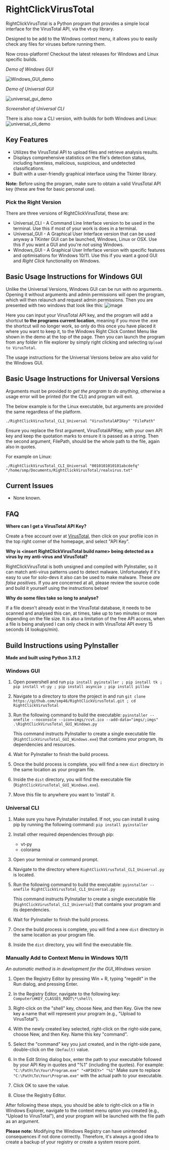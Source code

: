 # RightClickVirusTotal

RightClickVirusTotal is a Python program that provides a simple local interface for the VirusTotal API, via the vt-py library.

Designed to be add to the Windows context menu, it allows you to easily check any files for viruses before running them.

Now cross-platform! Checkout the latest releases for Windows and Linux specific builds.

_Demo of Windows GUI_

![Windows_GUI_demo](https://github.com/smp46/RightClickVirusTotal/assets/27676057/edbf8a55-4ee0-41aa-b7ea-6f36d689b224)

_Demo of Universal GUI_

![universal_gui_demo](https://github.com/smp46/RightClickVirusTotal/assets/27676057/a35113cf-60ce-4a01-a811-35f7f8c5407c)

_Screenshot of Universal CLI_

There is also now a CLI version, with builds for both Windows and Linux:
![universal_cli_demo](https://github.com/smp46/RightClickVirusTotal/assets/27676057/69610265-d554-4de0-a432-0c55511716b1)

## Key Features

- Utilizes the VirusTotal API to upload files and retrieve analysis results.
- Displays comprehensive statistics on the file's detection status, including harmless, malicious, suspicious, and undetected classifications.
- Built with a user-friendly graphical interface using the Tkinter library.

**Note:** Before using the program, make sure to obtain a valid VirusTotal API key (these are free for basic personal use).

### Pick the Right Version ###

There are three versions of RightClickVirusTotal, these are:

- Universal_CLI - A Command Line Interface version to be used in the terminal. Use this if most of your work is does in a terminal.
- Universal_GUI - A Graphical User Interface version that can be used anyway a TKinter GUI can be launched, Windows, Linux or OSX. Use this if you want a GUI and you're _not_ using Windows.
- Windows_GUI - A Graphical User Inferface version with specific features and optimisations for Windows 10/11. Use this if you want a good GUI and *Right Click* functionality on Windows.


## Basic Usage Instructions for Windows GUI ##

Unlike the Universal Versions, Windows GUI can be run with no arguments. Opening it without arguments and admin permissions will open the program, which will then relaunch and request
admin permissions. Then you are presented with two windows that look like this:
![image](https://github.com/smp46/RightClickVirusTotal/assets/27676057/8c471a81-2763-4c51-b15e-a42ed865fb03)

Here you can input your VirusTotal API key, and the program will add a shortcut **to the programs current location**, meaning if you move the .exe the shortcut will no longer work, so only 
do this once you have placed it where you want to keep it, to the Windows Right Click Context Menu like shown in the demo at the top of the page. Then you can launch the program from any
folder in file explorer by simply right clicking and selecting `Upload to VirusTotal`.

The usage instructions for the Universal Versions below are also valid for the Windows GUI.

## Basic Usage Instructions for Universal Versions

Arguments must be provided  _to get the program to do anything_, otherwise a usage error will be printed (for the CLI) and program will exit.

The below example is for the Linux executable, but arguments are provided the same regardless of the platform.

`./RightClickVirusTotal_CLI_Universal "VirusTotalAPIKey" "FilePath"`

Ensure you replace the first argument, VirusTotalAPIKey, with your own API key and keep the quotation marks to ensure it is passed as a string.
Then the second argument, FilePath, should be the whole path to the file, again also in quotes.

For example on Linux:

`./RightClickVirusTotal_CLI_Universal "0010101010101abcdefq" "/home/smp/Documents/RightClickVirusTotal/realvirus.txt"`

## Current Issues

- None known.

## FAQ

**Where can I get a VirusTotal API Key?**

Create a free account over at [VirusTotal](https://www.virustotal.com), then click on your profile icon in the top right corner of the homepage, and select "API Key".

**Why is \<insert RightClickVirusTotal build name\> being detected as a virus by my anti-virus and VirusTotal?**

RightClickVirusTotal is both unsigned and compiled with PyInstaller, so it can match anti-virus patterns used to detect malware. Unfortunately if it's easy to use for solo-devs it also can be used to make malware. These _are false positives_.
If you are concerned at all, please review the source code and build it yourself using the instructions below!

**Why do some files take so long to analyse?**

If a file doesn't already exist in the VirusTotal database, it needs to be scanned and analysed this can, at times, take up to two minutes or more depending on the file size.
It is also a limitation of the free API access, when a file is being analysed I can only check in with VirusTotal API every 15 seconds (4 lookups/min).

## Build Instructions using PyInstaller
**Made and built using Python 3.11.2**
### Windows GUI ###

1. Open powershell and run `pip install pyinstaller ; pip install tk ; pip install vt-py ; pip install asyncio ; pip install pillow`

4. Navigate to a directory to store the project in and run `git clone https://github.com/smp46/RightClickVirusTotal.git ; cd RightClickVirusTotal`

5. Run the following command to build the executable: `pyinstaller --onefile --noconsole --icon=imgs/rcvt.ico --add-data="imgs/;imgs" .\RightClickVirusTotal_GUI_Windows.py`

   This command instructs PyInstaller to create a single executable file (`RightClickVirusTotal_GUI_Windows.exe`) that contains your program, its dependencies and resources.

6. Wait for PyInstaller to finish the build process.

7. Once the build process is complete, you will find a new `dist` directory in the same location as your program file.

8. Inside the `dist` directory, you will find the executable file (`RightClickVirusTotal_GUI_Windows.exe`).

9. Move this file to anywhere you want to 'install' it.

### Universal CLI

1. Make sure you have PyInstaller installed. If not, you can install it using pip by running the following command: `pip install pyinstaller`

2. Install other required dependencies through pip:
	- vt-py
	- colorama

3. Open your terminal or command prompt.

4. Navigate to the directory where `RightClickVirusTotal_CLI_Universal.py` is located.

5. Run the following command to build the executable: `pyinstaller --onefile RightClickVirusTotal_CLI_Universal.py`

   This command instructs PyInstaller to create a single executable file (`RightClickVirusTotal_CLI_Universal`) that contains your program and its dependencies.

6. Wait for PyInstaller to finish the build process.

7. Once the build process is complete, you will find a new `dist` directory in the same location as your program file.

8. Inside the `dist` directory, you will find the executable file.


### Manually Add to Context Menu in Windows 10/11

_An automatic method is in development for the GUI_Windows version_

1. Open the Registry Editor by pressing Win + R, typing "regedit" in the Run dialog, and pressing Enter.

2. In the Registry Editor, navigate to the following key: `Computer\HKEY_CLASSES_ROOT\*\shell\`

3. Right-click on the "shell" key, choose New, and then Key. Give the new key a name that will represent your program (e.g., "Upload to VirusTotal").

4. With the newly created key selected, right-click on the right-side pane, choose New, and then Key. Name this key "command".

5. Select the "command" key you just created, and in the right-side pane, double-click on the `(Default)` value.

6. In the Edit String dialog box, enter the path to your executable followed by your API Key in quotes and "%1" (including the quotes). 
  For example: `"C:\Path\To\Your\Program.exe" "<APIKEY>" "%1"`
  Make sure to replace `"C:\Path\To\Your\Program.exe"` with the actual path to your executable.

7. Click OK to save the value.

8. Close the Registry Editor.

After following these steps, you should be able to right-click on a file in Windows Explorer, navigate to the context menu option you created (e.g., "Upload to VirusTotal"), and your program will be launched with the file path as an argument.

**Please note:** Modifying the Windows Registry can have unintended consequences if not done correctly. Therefore, it's always a good idea to create a backup of your registry or create a system resore point.
